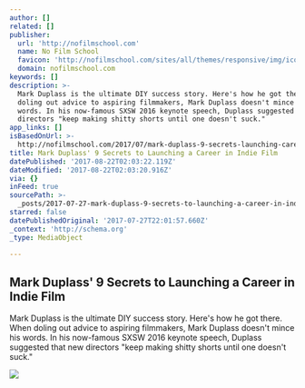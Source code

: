 ```yaml
---
author: []
related: []
publisher:
  url: 'http://nofilmschool.com'
  name: No Film School
  favicon: 'http://nofilmschool.com/sites/all/themes/responsive/img/icons/favicon.ico'
  domain: nofilmschool.com
keywords: []
description: >-
  Mark Duplass is the ultimate DIY success story. Here's how he got there. When
  doling out advice to aspiring filmmakers, Mark Duplass doesn't mince his
  words. In his now-famous SXSW 2016 keynote speech, Duplass suggested that new
  directors "keep making shitty shorts until one doesn't suck."
app_links: []
isBasedOnUrl: >-
  http://nofilmschool.com/2017/07/mark-duplass-9-secrets-launching-career-indie-film
title: Mark Duplass' 9 Secrets to Launching a Career in Indie Film
datePublished: '2017-08-22T02:03:22.119Z'
dateModified: '2017-08-22T02:03:20.916Z'
via: {}
inFeed: true
sourcePath: >-
  _posts/2017-07-27-mark-duplass-9-secrets-to-launching-a-career-in-indie-film.md
starred: false
datePublishedOriginal: '2017-07-27T22:01:57.660Z'
_context: 'http://schema.org'
_type: MediaObject

---
```

<article style=""><h1>Mark Duplass' 9 Secrets to Launching a Career in Indie Film</h1><p>Mark Duplass is the ultimate DIY success story. Here's how he got there. When doling out advice to aspiring filmmakers, Mark Duplass doesn't mince his words. In his now-famous SXSW 2016 keynote speech, Duplass suggested that new directors "keep making shitty shorts until one doesn't suck."</p><img src="http://nofilmschool.com/sites/default/files/styles/facebook/public/mark_duplass_advice.png?itok=3LcCdth-" /></article>
